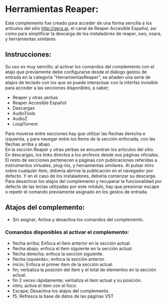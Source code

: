 ﻿# Herramientas Reaper:

Este complemento fue creado para acceder de una forma sencilla a los artículos del sitio <http://gera.ar>, el canal de Reaper Accesible Español, así como para simplificar la descarga de los instaladores de reaper, sws, osara, y herramientas similares.  

## Instrucciones:

Su uso es muy sencillo; al activar los comandos del complemento con el atajo que previamente  debe configurarse desde el diálogo gestos de entrada en la categoría "HerramientasReaper", se añaden una serie de atajos de teclado con los que se puede interactuar con la interfaz invisible para acceder a las  secciones disponibles, a saber;

* Reaper y otras yerbas
* Reaper Accesible Español
* Descargas
* AudioTools
* AudioZ
* LoopTorrent

Para moverse entre secciones hay que utilizar las flechas derecha e izquierda, y para navegar entre los Ítems de la sección enfocada, con las flechas arriba y abajo.  
En la sección Reaper y otras yerbas se encuentran los artículos del sitio.  
En descargas, los links directos a los archivos desde sus  páginas oficiales.  
El resto de secciones pertenecen a páginas con publicaciones referidas a instrumentos virtuales, plug-ins, y herramientas similares.
Al pulsar intro sobre cualquier ítem, debería abrirse la publicación en el navegador por defecto. Y en el caso de los instaladores, debería comenzar su descarga.  
Para desactivar los atajos del complemento y recuperar la funcionalidad por defecto de las teclas utilizadas por este módulo, hay que presionar escape o repetir el comando  previamente asignado en los gestos de entrada.  

## Atajos del complemento:

* Sin asignar; Activa y desactiva los comandos del complemento.

### Comandos disponibles al activar el complemento:

* flecha arriba; Enfoca el ítem anterior en la sección actual.
* flecha abajo; enfoca el ítem siguiente en la sección actual.
* flecha derecha; enfoca la sección siguiente.
* flecha izquierda>; enfoca la sección anterior.
* inicio; Enfoca el primer ítem de la sección actual.
* fin; verbaliza la posición del ítem y el total de elementos en la sección actual.
* fin 2 veces rápidamente; verbaliza el ítem actual y su posición.
* intro; activa el item con el foco.
* Escape; Desactiva los atajos del complemento.
* f5; Refresca la base de datos de las páginas VST
